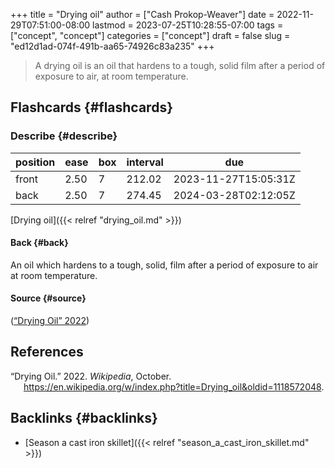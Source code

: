 +++
title = "Drying oil"
author = ["Cash Prokop-Weaver"]
date = 2022-11-29T07:51:00-08:00
lastmod = 2023-07-25T10:28:55-07:00
tags = ["concept", "concept"]
categories = ["concept"]
draft = false
slug = "ed12d1ad-074f-491b-aa65-74926c83a235"
+++

> A drying oil is an oil that hardens to a tough, solid film after a period of exposure to air, at room temperature.


## Flashcards {#flashcards}


### Describe {#describe}

| position | ease | box | interval | due                  |
|----------|------|-----|----------|----------------------|
| front    | 2.50 | 7   | 212.02   | 2023-11-27T15:05:31Z |
| back     | 2.50 | 7   | 274.45   | 2024-03-28T02:12:05Z |

[Drying oil]({{< relref "drying_oil.md" >}})


#### Back {#back}

An oil which hardens to a tough, solid, film after a period of exposure to air at room temperature.


#### Source {#source}

(<a href="#citeproc_bib_item_1">“Drying Oil” 2022</a>)

## References

<style>.csl-entry{text-indent: -1.5em; margin-left: 1.5em;}</style><div class="csl-bib-body">
  <div class="csl-entry"><a id="citeproc_bib_item_1"></a>“Drying Oil.” 2022. <i>Wikipedia</i>, October. <a href="https://en.wikipedia.org/w/index.php?title=Drying_oil&oldid=1118572048">https://en.wikipedia.org/w/index.php?title=Drying_oil&#38;oldid=1118572048</a>.</div>
</div>


## Backlinks {#backlinks}

-   [Season a cast iron skillet]({{< relref "season_a_cast_iron_skillet.md" >}})
